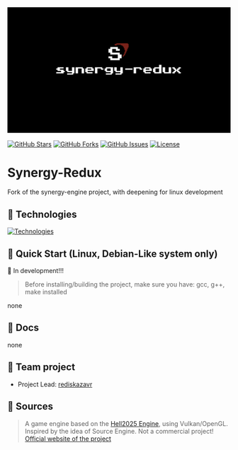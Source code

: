 <img src= "https://github.com/rediskazavr/synergy-redux/blob/main/preview.png" width="2560" heigth="1440">

[![GitHub Stars](https://img.shields.io/github/stars/rediskazavr/synergy-redux.svg?style=social&label=Star)](https://github.com/rediskazavr/synergy-redux)
[![GitHub Forks](https://img.shields.io/github/forks/rediskazavr/synergy-redux.svg?style=social&label=Fork)](https://github.com/rediskazavr/synergy-redux)
[![GitHub Issues](https://img.shields.io/github/issues/rediskazavr/synergy-redux.svg)](https://github.com/rediskazavr/synergy-redux/issues)
[![License](https://img.shields.io/github/license/rediskazavr/synergy-redux.svg)](https://github.com/rediskazavr/synergy-redux/blob/master/LICENSE)

# Synergy-Redux
Fork of the synergy-engine project, with deepening for linux development

## 💽 Technologies
[![Technologies](https://skillicons.dev/icons?i=cpp,c,bash,rust,git,github,linux,ubuntu,md,ass=&theme=dark)](https://skillicons.dev)

## 📎 Quick Start (Linux, Debian-Like system only)
🚧 In development!!!
> Before installing/building the project, make sure you have: gcc, g++, make installed

none

## 📃 Docs
none

## 📜 Team project
* Project Lead: [rediskazavr](https://github.com/rediskazavr)

## 📌 Sources
> A game engine based on the [Hell2025 Engine](https://github.com/livinamuk/Hell2025), using Vulkan/OpenGL. Inspired by the idea of Source Engine. Not a commercial project!
> [Official website of the project](https://rediskazavr.github.io/synergy-engine-site)
